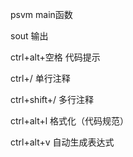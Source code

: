 psvm  main函数

sout 输出

ctrl+alt+空格 代码提示

ctrl+/ 单行注释

ctrl+shift+/ 多行注释

ctrl+alt+l 格式化（代码规范）

ctrl+alt+v 自动生成表达式